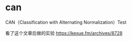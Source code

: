 # can
CAN（Classification with Alternating Normalization）Test

看了这个文章后做的实验
https://kexue.fm/archives/8728


